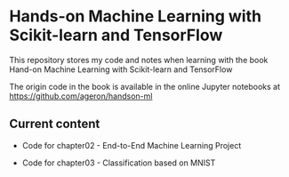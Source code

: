 # Hands-on Machine Learning with Scikit-learn and TensorFlow

This repository stores my code and notes when learning with the book Hand-on Machine Learning with Scikit-learn and TensorFlow

The origin code in the book is available in the online Jupyter notebooks at https://github.com/ageron/handson-ml

## Current content

- Code for chapter02 - End-to-End Machine Learning Project

- Code for chapter03 - Classification based on MNIST
